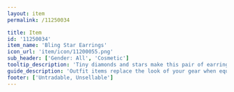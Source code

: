 ```yaml
---
layout: item
permalink: /11250034

title: Item
id: '11250034'
item_name: 'Bling Star Earrings'
icon_url: 'item/icon/11200055.png'
sub_header: ['Gender: All', 'Cosmetic']
tooltip_description: 'Tiny diamonds and stars make this pair of earrings extra special.'
guide_description: 'Outfit items replace the look of your gear when equipped.'
footer: ['Untradable, Unsellable']
---
```

